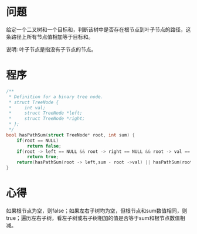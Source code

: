 # 问题
给定一个二叉树和一个目标和，判断该树中是否存在根节点到叶子节点的路径，这条路径上所有节点值相加等于目标和。

说明: 叶子节点是指没有子节点的节点。
# 程序
```C
/**
 * Definition for a binary tree node.
 * struct TreeNode {
 *     int val;
 *     struct TreeNode *left;
 *     struct TreeNode *right;
 * };
 */
bool hasPathSum(struct TreeNode* root, int sum) {
    if(root == NULL)
        return false;
    if(root -> left == NULL && root -> right == NULL && root -> val == sum)
        return true;
    return(hasPathSum(root -> left,sum - root ->val) || hasPathSum(root -> right, sum - root -> val));
}
```
# 心得
如果根节点为空，则false；如果左右子树均为空，但根节点和sum数值相同，则true；遍历左右子树，看左子树或右子树相加的值是否等于sum和根节点数值相减。